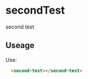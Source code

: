 # secondTest

second test

## Useage

<second-test></second-test>

Use:

```html
  <second-test></second-test>
```

